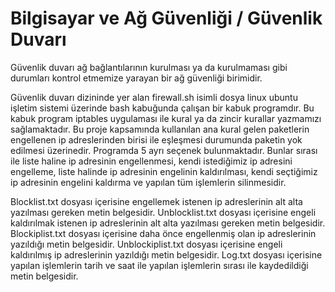 # Bilgisayar ve Ağ Güvenliği / Güvenlik Duvarı 

Güvenlik duvarı ağ bağlantılarının kurulması ya da kurulmaması gibi durumları kontrol etmemize yarayan bir ağ güvenliği birimidir.

Güvenlik duvarı dizininde yer alan firewall.sh isimli dosya linux ubuntu işletim sistemi üzerinde bash kabuğunda çalışan bir kabuk programdır.
Bu kabuk program iptables uygulaması ile kural ya da zincir kurallar yazmamızı sağlamaktadır. Bu proje kapsamında kullanılan ana kural gelen paketlerin engellenen ip adreslerinden
birisi ile eşleşmesi durumunda paketin yok edilmesi üzerinedir. Programda 5 ayrı seçenek bulunmaktadır. Bunlar sırası ile liste haline ip adresinin engellenmesi, kendi istediğimiz ip adresini engelleme, liste halinde ip adresinin engelinin kaldırılması, kendi seçtiğimiz ip adresinin engelini kaldırma ve yapılan tüm işlemlerin silinmesidir.

Blocklist.txt dosyası içerisine engellemek istenen ip adreslerinin alt alta yazılması gereken metin belgesidir.
Unblocklist.txt dosyası içerisine engeli kaldırılmak istenen ip adreslerinin alt alta yazılması gereken metin belgesidir.
Blockiplist.txt dosyası içerisine daha önce engellenmiş olan ip adreslerinin yazıldığı metin belgesidir.
Unblockiplist.txt dosyası içerisine engeli kaldırılmış ip adreslerinin yazıldığı metin belgesidir.
Log.txt dosyası içerisine yapılan işlemlerin tarih ve saat ile yapılan işlemlerin sırası ile kaydedildiği metin belgesidir.
